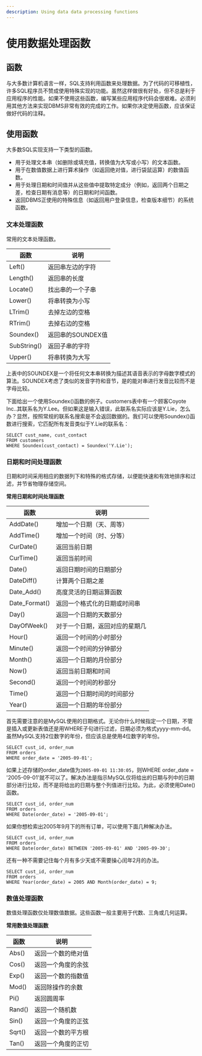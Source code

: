```yaml
---
description: Using data data processing functions
---
```


# 使用数据处理函数

## 函数

与大多数计算机语言一样，SQL支持利用函数来处理数据。为了代码的可移植性，许多SQL程序员不赞成使用特殊实现的功能。虽然这样做很有好处，但不总是利于应用程序的性能。如果不使用这些函数，编写某些应用程序代码会很艰难。必须利用其他方法来实现DBMS非常有效的完成的工作。如果你决定使用函数，应该保证做好代码的注释。

## 使用函数

大多数SQL实现支持一下类型的函数。

- 用于处理文本串（如删除或填充值，转换值为大写或小写）的文本函数。
- 用于在数值数据上进行算术操作（如返回绝对值，进行袋鼠运算）的数值函数。
- 用于处理日期和时间值并从这些值中提取特定成分（例如，返回两个日期之差，检查日期有消息等）的日期和时间函数。
- 返回DBMS正使用的特殊信息（如返回用户登录信息，检查版本细节）的系统函数。

### 文本处理函数

常用的文本处理函数。

| 函数        | 说明              |
| ----------- | ----------------- |
| Left()      | 返回串左边的字符  |
| Length()    | 返回串的长度      |
| Locate()    | 找出串的一个子串  |
| Lower()     | 将串转换为小写    |
| LTrim()     | 去掉左边的空格    |
| RTrim()     | 去掉右边的空格    |
| Soundex()   | 返回串的SOUNDEX值 |
| SubString() | 返回子串的字符    |
| Upper()     | 将串转换为大写    |

上表中的SOUNDEX是一个将任何文本串转换为描述其语音表示的字母数字模式的算法。SOUNDEX考虑了类似的发音字符和音节，是的能对串进行发音比较而不是字母比较。

下面给出一个使用Soundex()函数的例子。customers表中有一个顾客Coyote Inc..其联系名为Y.Lee。但如果这是输入错误，此联系名实际应该是Y.Lie，怎么办？显然，按照常规的联系名搜索是不会返回数据的。我们可以使用Soundex()函数进行搜索，它匹配所有发音类似于Y.Lie的联系名：

```mysql
SELECT cust_name, cust_contact
FROM customers
WHERE Soundex(cust_contact) = Soundex('Y.Lie');
```

### 日期和时间处理函数

日期和时间采用相应的数据列下和特殊的格式存储，以便能快速和有效地排序和过滤，并节省物理存储空间。

**常用日期和时间处理函数**

| 函数          | 说明                           |
| ------------- | ------------------------------ |
| AddDate()     | 增加一个日期（天、周等）       |
| AddTime()     | 增加一个时间（时、分等）       |
| CurDate()     | 返回当前日期                   |
| CurTime()     | 返回当前时间                   |
| Date()        | 返回日期时间的日期部分         |
| DateDiff()    | 计算两个日期之差               |
| Date_Add()    | 高度灵活的日期运算函数         |
| Date_Format() | 返回一个格式化的日期或时间串   |
| Day()         | 返回一个日期的天数部分         |
| DayOfWeek()   | 对于一个日期，返回对应的星期几 |
| Hour()        | 返回一个时间的小时部分         |
| Minute()      | 返回一个时间的分钟部分         |
| Month()       | 返回一个日期的月份部分         |
| Now()         | 返回当前日期和时间             |
| Second()      | 返回一个时间的秒部分           |
| Time()        | 返回一个日期时间的时间部分     |
| Year()        | 返回一个日期的年份部分         |

首先需要注意的是MySQL使用的日期格式。无论你什么时候指定一个日期，不管是插入或更新表值还是用WHERE子句进行过滤，日期必须为格式yyyy-mm-dd。虽然MySQL支持2位数字的年份，但应该总是使用4位数字的年份。

```mysql
SELECT cust_id, order_num
FROM orders
WHERE order_date = '2005-09-01';
```

如果上述存储的order_date值为`2005-09-01 11:30:05`，则WHERE order_date = '2005-09-01'就不可以了。解决办法是指示MySQL仅将给出的日期与列中的日期部分进行比较，而不是将给出的日期与整个列值进行比较。为此，必须使用Date()函数。

```mysql
SELECT cust_id, order_num
FROM orders
WHERE Date(order_date) = '2005-09-01';
```

如果你想检索出2005年9月下的所有订单，可以使用下面几种解决办法。

```mysql
SELECT cust_id, order_num
FROM orders
WHERE Date(order_date) BETWEEN '2005-09-01' AND '2005-09-30';
```

还有一种不需要记住每个月有多少天或不需要操心闰年2月的办法。

```mysql
SELECT cust_id, order_num
FROM orders
WHERE Year(order_date) = 2005 AND Month(order_date) = 9;
```

### 数值处理函数

数值处理函数仅处理数值数据。这些函数一般主要用于代数、三角或几何运算。

**常用数值处理函数**

| 函数   | 说明               |
| ------ | ------------------ |
| Abs()  | 返回一个数的绝对值 |
| Cos()  | 返回一个角度的余弦 |
| Exp()  | 返回一个数的指数值 |
| Mod()  | 返回除操作的余数   |
| Pi()   | 返回圆周率         |
| Rand() | 返回一个随机数     |
| Sin()  | 返回一个角度的正弦 |
| Sqrt() | 返回一个数的平方根 |
| Tan()  | 返回一个角度的正切 |

